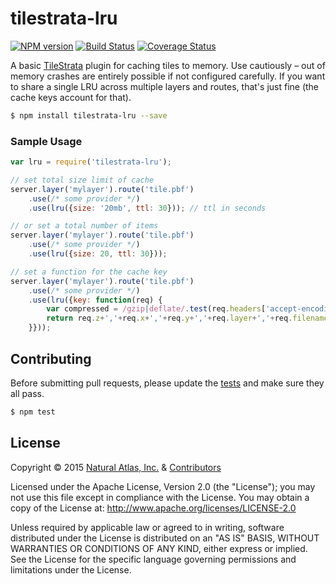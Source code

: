 # tilestrata-lru
[![NPM version](http://img.shields.io/npm/v/tilestrata-lru.svg?style=flat)](https://www.npmjs.org/package/tilestrata-lru)
[![Build Status](https://travis-ci.org/naturalatlas/tilestrata-lru.svg)](https://travis-ci.org/naturalatlas/tilestrata-lru)
[![Coverage Status](http://img.shields.io/codecov/c/github/naturalatlas/tilestrata-lru/master.svg?style=flat)](https://codecov.io/github/naturalatlas/tilestrata-lru)

A basic [TileStrata](https://github.com/naturalatlas/tilestrata) plugin for caching tiles to memory. Use cautiously – out of memory crashes are entirely possible if not configured carefully. If you want to share a single LRU across multiple layers and routes, that's just fine (the cache keys account for that).

```sh
$ npm install tilestrata-lru --save
```

### Sample Usage

```js
var lru = require('tilestrata-lru');

// set total size limit of cache
server.layer('mylayer').route('tile.pbf')
    .use(/* some provider */)
    .use(lru({size: '20mb', ttl: 30})); // ttl in seconds

// or set a total number of items
server.layer('mylayer').route('tile.pbf')
    .use(/* some provider */)
    .use(lru({size: 20, ttl: 30}));

// set a function for the cache key
server.layer('mylayer').route('tile.pbf')
    .use(/* some provider */)
    .use(lru({key: function(req) {
        var compressed = /gzip|deflate/.test(req.headers['accept-encoding']) ? 1 : 0;
        return req.z+','+req.x+','+req.y+','+req.layer+','+req.filename+','+compressed;
    }}));
```

## Contributing

Before submitting pull requests, please update the [tests](test) and make sure they all pass.

```sh
$ npm test
```

## License

Copyright &copy; 2015 [Natural Atlas, Inc.](https://github.com/naturalatlas) & [Contributors](https://github.com/naturalatlas/tilestrata-lru/graphs/contributors)

Licensed under the Apache License, Version 2.0 (the "License"); you may not use this file except in compliance with the License. You may obtain a copy of the License at: http://www.apache.org/licenses/LICENSE-2.0

Unless required by applicable law or agreed to in writing, software distributed under the License is distributed on an "AS IS" BASIS, WITHOUT WARRANTIES OR CONDITIONS OF ANY KIND, either express or implied. See the License for the specific language governing permissions and limitations under the License.
